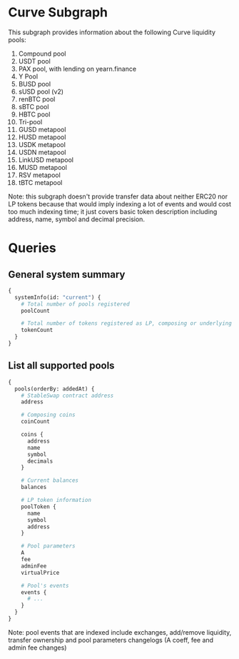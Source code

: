 Curve Subgraph
==============

This subgraph provides information about the following Curve liquidity pools:

1. Compound pool
2. USDT pool
3. PAX pool, with lending on yearn.finance
4. Y Pool
5. BUSD pool
6. sUSD pool (v2)
7. renBTC pool
8. sBTC pool
9. HBTC pool
10. Tri-pool
11. GUSD metapool
12. HUSD metapool
13. USDK metapool
14. USDN metapool
15. LinkUSD metapool
16. MUSD metapool
17. RSV metapool
18. tBTC metapool


Note: this subgraph doesn't provide transfer data about neither ERC20 nor LP tokens because that would imply indexing 
a lot of events and would cost too much indexing time; it just covers basic token description including address, name,
symbol and decimal precision.


# Queries

## General system summary

```graphql
{
  systemInfo(id: "current") {
    # Total number of pools registered
    poolCount

    # Total number of tokens registered as LP, composing or underlying coins
    tokenCount
  }
}
```


## List all supported pools

```graphql
{
  pools(orderBy: addedAt) {
    # StableSwap contract address
    address

    # Composing coins
    coinCount

    coins {
      address
      name
      symbol
      decimals
    }

    # Current balances
    balances

    # LP token information
    poolToken {
      name
      symbol
      address
    }

    # Pool parameters
    A
    fee
    adminFee
    virtualPrice

    # Pool's events
    events {
      # ...
    }
  }
}
```

Note: pool events that are indexed include exchanges, add/remove liquidity, transfer ownership and pool parameters
 changelogs (A coeff, fee and admin fee changes)
 
